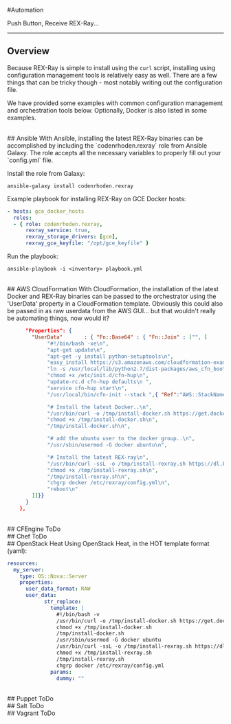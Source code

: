 #Automation

Push Button, Receive REX-Ray...

---

## Overview
Because REX-Ray is simple to install using the `curl` script, installing using
configuration management tools is relatively easy as well. There are a few things
that can be tricky though - most notably writing out the configuration file.

We have provided some examples with common configuration management and
orchestration tools below.  Optionally, Docker is also listed in some examples.

<br>
## Ansible
With Ansible, installing the latest REX-Ray binaries can be accomplished by
including the `codenrhoden.rexray` role from Ansible Galaxy.  The role accepts
all the necessary variables to properly fill out your `config.yml` file.

Install the role from Galaxy:

```shell
ansible-galaxy install codenrhoden.rexray
```

Example playbook for installing REX-Ray on GCE Docker hosts:

```yaml
- hosts: gce_docker_hosts
  roles:
  - { role: codenrhoden.rexray,
      rexray_service: true,
      rexray_storage_drivers: [gce],
      rexray_gce_keyfile: "/opt/gce_keyfile" }
```

Run the playbook:

```shell
ansible-playbook -i <inventory> playbook.yml
```

<br>
## AWS CloudFormation
With CloudFormation, the installation of the latest Docker and REX-Ray binaries
can be passed to the orchestrator using the 'UserData' property in a
CloudFormation template. Obviously this could also be passed in as raw userdata
from the AWS GUI... but that wouldn't really be automating things, now would it?

```json
      "Properties": {
        "UserData"       : { "Fn::Base64" : { "Fn::Join" : ["", [
             "#!/bin/bash -xe\n",
             "apt-get update\n",
             "apt-get -y install python-setuptools\n",
             "easy_install https://s3.amazonaws.com/cloudformation-examples/aws-cfn-bootstrap-latest.tar.gz\n",
             "ln -s /usr/local/lib/python2.7/dist-packages/aws_cfn_bootstrap-1.4-py2.7.egg/init/ubuntu/cfn-hup /etc/init.d/cfn-hup\n",
             "chmod +x /etc/init.d/cfn-hup\n",
             "update-rc.d cfn-hup defaults\n ",
             "service cfn-hup start\n",
             "/usr/local/bin/cfn-init --stack ",{ "Ref":"AWS::StackName" }," --resource RexrayInstance "," --configsets InstallAndRun --region ",{"Ref":"AWS::Region"},"\n",

             "# Install the latest Docker..\n",
             "/usr/bin/curl -o /tmp/install-docker.sh https://get.docker.com/\n",
             "chmod +x /tmp/install-docker.sh\n",
             "/tmp/install-docker.sh\n",

             "# add the ubuntu user to the docker group..\n",
             "/usr/sbin/usermod -G docker ubuntu\n",

             "# Install the latest REX-ray\n",
             "/usr/bin/curl -ssL -o /tmp/install-rexray.sh https://dl.bintray.com/emccode/rexray/install\n",
             "chmod +x /tmp/install-rexray.sh\n",
             "/tmp/install-rexray.sh\n",
             "chgrp docker /etc/rexray/config.yml\n",
             "reboot\n"
        ]]}}        
      }
    },
```

<br>
## CFEngine
ToDo

<br>
## Chef
ToDo

<br>
## OpenStack Heat
Using OpenStack Heat, in the HOT template format (yaml):

```yaml
resources:
  my_server:
    type: OS::Nova::Server
    properties:
      user_data_format: RAW
      user_data:
            str_replace:
              template: |
                #!/bin/bash -v
                /usr/bin/curl -o /tmp/install-docker.sh https://get.docker.com
                chmod +x /tmp/install-docker.sh
                /tmp/install-docker.sh
                /usr/sbin/usermod -G docker ubuntu
                /usr/bin/curl -ssL -o /tmp/install-rexray.sh https://dl.bintray.com/emccode/rexray/install
                chmod +x /tmp/install-rexray.sh
                /tmp/install-rexray.sh
                chgrp docker /etc/rexray/config.yml
              params:
                dummy: ""
```

<br>
## Puppet
ToDo

<br>
## Salt
ToDo

<br>
## Vagrant
ToDo

